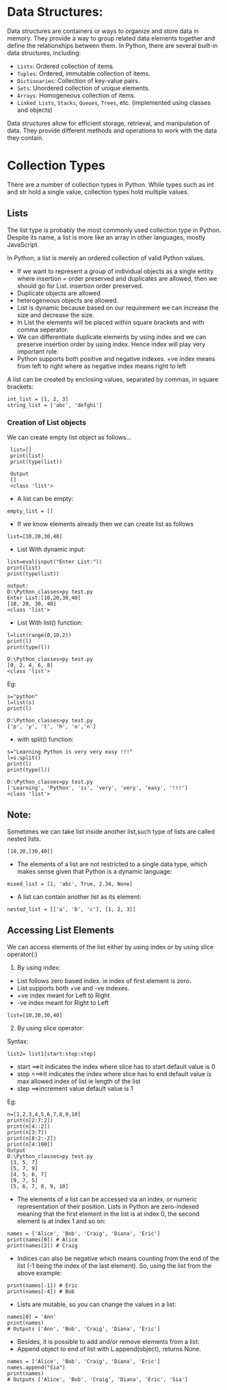 # Data Structures:
Data structures are containers or ways to organize and store data in memory. They provide a way to group related data elements together and define the relationships between them. In Python, there are several built-in data structures, including:

- `Lists`: Ordered collection of items.
- `Tuples`: Ordered, immutable collection of items.
- `Dictionaries`: Collection of key-value pairs.
- `Sets`: Unordered collection of unique elements.
- `Arrays`: Homogeneous collection of items.
- `Linked Lists`, `Stacks`, `Queues`, `Trees`, etc. (implemented using classes and objects)

Data structures allow for efficient storage, retrieval, and manipulation of data. They provide different methods and operations to work with the data they contain.


# Collection Types
There are a number of collection types in Python. While types such as int and str hold a single value, collection
types hold multiple values.

## Lists
The list type is probably the most commonly used collection type in Python. Despite its name, a list is more like an
array in other languages, mostly JavaScript.

 In Python, a list is merely an ordered collection of valid Python values.

- If we want to represent a group of individual objects as a single entity where insertion 
= order preserved and duplicates are allowed, then we should go for List.
insertion order preserved.
- Duplicate objects are allowed
- heterogeneous objects are allowed.
- List is dynamic because based on our requirement we can increase the size and decrease 
the size.
- In List the elements will be placed within square brackets and with comma seperator.
- We can differentiate duplicate elements by using index and we can preserve insertion 
order by using index. Hence index will play very important role.
- Python supports both positive and negative indexes. +ve index means from left to right 
where as negative index means right to left

 A list can be created by enclosing values, separated by commas, in square brackets:
```
int_list = [1, 2, 3]
string_list = ['abc', 'defghi']
```
### Creation of List objects
 We can create empty list object as follows...
```
 list=[] 
 print(list) 
 print(type(list)) 

 Output 
 [] 
 <class 'list'> 
```
- A list can be empty:

```
empty_list = []
``` 
-  If we know elements already then we can create list as follows

```
list=[10,20,30,40]
```
- List  With dynamic input:

```
list=eval(input("Enter List:")) 
print(list) 
print(type(list)) 

output:
D:\Python_classes>py test.py 
Enter List:[10,20,30,40] 
[10, 20, 30, 40] 
<class 'list'> 
```

- List With list() function:
```
l=list(range(0,10,2)) 
print(l) 
print(type(l)) 

D:\Python_classes>py test.py 
[0, 2, 4, 6, 8] 
<class 'list'>
```

Eg:

```
s="python" 
l=list(s) 
print(l) 

D:\Python_classes>py test.py 
['p', 'y', 't', 'h', 'o','n'] 

```

- with split() function:
``` 
s="Learning Python is very very easy !!!" 
l=s.split() 
print(l) 
print(type(l)) 

D:\Python_classes>py test.py 
['Learning', 'Python', 'is', 'very', 'very', 'easy', '!!!'] 
<class 'list'> 
```
## Note: 
Sometimes we can take list inside another list,such type of lists are called nested lists.
```
[10,20,[30,40]]
```


- The elements of a list are not restricted to a single data type, which makes sense given that Python is a dynamic
language:
```
mixed_list = [1, 'abc', True, 2.34, None]
```


- A list can contain another list as its element:

```
nested_list = [['a', 'b', 'c'], [1, 2, 3]]
```





## Accessing List Elements

We can access elements of the list either by using index or by using slice operator(:)
1. By using index:
- List follows zero based index. ie index of first element is zero.
- List supports both +ve and -ve indexes.
- +ve index meant for Left to Right
- -ve index meant for Right to Left
```
list=[10,20,30,40]
```

2. By using slice operator:

Syntax:
```
list2= list1[start:stop:step]
```
- start ==>it indicates the index where slice has to start
 default value is 0
- stop ===>It indicates the index where slice has to end
 default value is max allowed index of list ie length of the list
- step ==>increment value
 default value is 1

Eg:
```
n=[1,2,3,4,5,6,7,8,9,10] 
print(n[2:7:2]) 
print(n[4::2]) 
print(n[3:7]) 
print(n[8:2:-2]) 
print(n[4:100])
Output
D:\Python_classes>py test.py 
 [3, 5, 7] 
 [5, 7, 9] 
 [4, 5, 6, 7] 
 [9, 7, 5] 
 [5, 6, 7, 8, 9, 10]
 ```
 

- The elements of a list can be accessed via an index, or numeric representation of their position. Lists in Python are
zero-indexed meaning that the first element in the list is at index 0, the second element is at index 1 and so on:
```
names = ['Alice', 'Bob', 'Craig', 'Diana', 'Eric']
print(names[0]) # Alice
print(names[2]) # Craig
```
- Indices can also be negative which means counting from the end of the list (-1 being the index of the last element).
So, using the list from the above example:
```
print(names[-1]) # Eric
print(names[-4]) # Bob
```
- Lists are mutable, so you can change the values in a list:
```
names[0] = 'Ann'
print(names)
# Outputs ['Ann', 'Bob', 'Craig', 'Diana', 'Eric']
```
- Besides, it is possible to add and/or remove elements from a list:
- Append object to end of list with L.append(object), returns None.
```
names = ['Alice', 'Bob', 'Craig', 'Diana', 'Eric']
names.append("Sia")
print(names)
# Outputs ['Alice', 'Bob', 'Craig', 'Diana', 'Eric', 'Sia']
```



